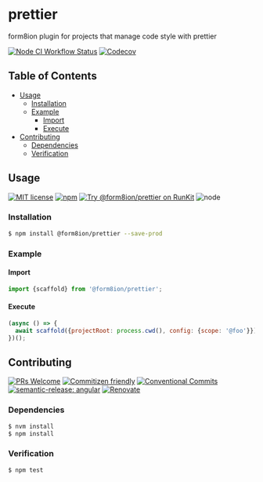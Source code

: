 # prettier

form8ion plugin for projects that manage code style with prettier

<!--status-badges start -->

[![Node CI Workflow Status][github-actions-ci-badge]][github-actions-ci-link]
[![Codecov][coverage-badge]][coverage-link]

<!--status-badges end -->

## Table of Contents

* [Usage](#usage)
  * [Installation](#installation)
  * [Example](#example)
    * [Import](#import)
    * [Execute](#execute)
* [Contributing](#contributing)
  * [Dependencies](#dependencies)
  * [Verification](#verification)

## Usage

<!--consumer-badges start -->

[![MIT license][license-badge]][license-link]
[![npm][npm-badge]][npm-link]
[![Try @form8ion/prettier on RunKit][runkit-badge]][runkit-link]
![node][node-badge]

<!--consumer-badges end -->

### Installation

```sh
$ npm install @form8ion/prettier --save-prod
```

### Example

#### Import

```javascript
import {scaffold} from '@form8ion/prettier';
```

#### Execute

```javascript
(async () => {
  await scaffold({projectRoot: process.cwd(), config: {scope: '@foo'}});
})();
```

## Contributing

<!--contribution-badges start -->

[![PRs Welcome][PRs-badge]][PRs-link]
[![Commitizen friendly][commitizen-badge]][commitizen-link]
[![Conventional Commits][commit-convention-badge]][commit-convention-link]
[![semantic-release: angular][semantic-release-badge]][semantic-release-link]
[![Renovate][renovate-badge]][renovate-link]

<!--contribution-badges end -->

### Dependencies

```sh
$ nvm install
$ npm install
```

### Verification

```sh
$ npm test
```

[PRs-link]: http://makeapullrequest.com

[PRs-badge]: https://img.shields.io/badge/PRs-welcome-brightgreen.svg

[commitizen-link]: http://commitizen.github.io/cz-cli/

[commitizen-badge]: https://img.shields.io/badge/commitizen-friendly-brightgreen.svg

[commit-convention-link]: https://conventionalcommits.org

[commit-convention-badge]: https://img.shields.io/badge/Conventional%20Commits-1.0.0-yellow.svg

[semantic-release-link]: https://github.com/semantic-release/semantic-release

[semantic-release-badge]: https://img.shields.io/badge/semantic--release-angular-e10079?logo=semantic-release

[renovate-link]: https://renovatebot.com

[renovate-badge]: https://img.shields.io/badge/renovate-enabled-brightgreen.svg?logo=renovatebot

[github-actions-ci-link]: https://github.com/form8ion/prettier/actions?query=workflow%3A%22Node.js+CI%22+branch%3Amaster

[github-actions-ci-badge]: https://github.com/form8ion/prettier/workflows/Node.js%20CI/badge.svg

[coverage-link]: https://codecov.io/github/form8ion/prettier

[coverage-badge]: https://img.shields.io/codecov/c/github/form8ion/prettier?logo=codecov

[license-link]: LICENSE

[license-badge]: https://img.shields.io/github/license/form8ion/prettier.svg

[npm-link]: https://www.npmjs.com/package/@form8ion/prettier

[npm-badge]: https://img.shields.io/npm/v/@form8ion/prettier?logo=npm

[runkit-link]: https://npm.runkit.com/@form8ion/prettier

[runkit-badge]: https://badge.runkitcdn.com/@form8ion/prettier.svg

[node-badge]: https://img.shields.io/node/v/@form8ion/prettier?logo=node.js
